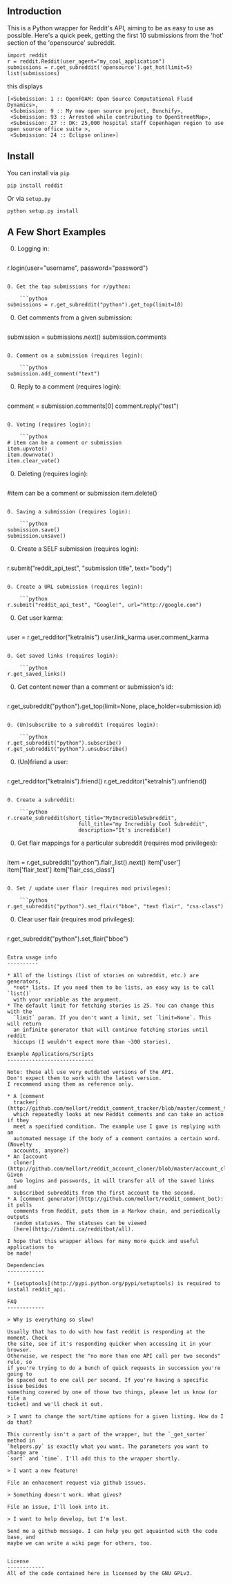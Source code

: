 Introduction
------------

This is a Python wrapper for Reddit's API, aiming to be as easy to use as
possible. Here's a quick peek, getting the first 10 submissions from the 'hot'
section of the 'opensource' subreddit.

    import reddit
    r = reddit.Reddit(user_agent="my_cool_application")
    submissions = r.get_subreddit('opensource').get_hot(limit=5)
    list(submissions)

this displays

    [<Submission: 1 :: OpenFOAM: Open Source Computational Fluid Dynamics>,
     <Submission: 9 :: My new open source project, Bunchify>,
     <Submission: 93 :: Arrested while contributing to OpenStreetMap>,
     <Submission: 27 :: DK: 25,000 hospital staff Copenhagen region to use open source office suite >,
     <Submission: 24 :: Eclipse online>]


Install
-------
You can install via `pip` 

    pip install reddit

Or via `setup.py`

    python setup.py install


A Few Short Examples
--------------------

0. Logging in:

    ```python
r.login(user="username", password="password")
```

0. Get the top submissions for r/python:

    ```python
submissions = r.get_subreddit("python").get_top(limit=10)
```

0. Get comments from a given submission:

    ```python
submission = submissions.next()
submission.comments
```

0. Comment on a submission (requires login):

    ```python
submission.add_comment("text")
```

0. Reply to a comment (requires login):

    ```python
comment = submission.comments[0]
comment.reply("test")
```

0. Voting (requires login):

    ```python
# item can be a comment or submission
item.upvote()
item.downvote()
item.clear_vote()
```

0. Deleting (requires login):

    ```python
#item can be a comment or submission
item.delete()
```

0. Saving a submission (requires login):

    ```python
submission.save()
submission.unsave()
```

0. Create a SELF submission (requires login):

    ```python
r.submit("reddit_api_test", "submission title", text="body")
```

0. Create a URL submission (requires login):

    ```python
r.submit("reddit_api_test", "Google!", url="http://google.com")
```

0. Get user karma:

    ```python
user = r.get_redditor("ketralnis")
user.link_karma
user.comment_karma
```

0. Get saved links (requires login):

    ```python
r.get_saved_links()
```

0. Get content newer than a comment or submission's id:

    ```python
r.get_subreddit("python").get_top(limit=None, place_holder=submission.id)
```

0. (Un)subscribe to a subreddit (requires login):

    ```python
r.get_subreddit("python").subscribe()
r.get_subreddit("python").unsubscribe()
```

0. (Un)friend a user:

    ```python
r.get_redditor("ketralnis").friend()
r.get_redditor("ketralnis").unfriend()
```

0. Create a subreddit:

    ```python
r.create_subreddit(short_title="MyIncredibleSubreddit",
                       full_title="my Incredibly Cool Subreddit",
                       description="It's incredible!)
```

0. Get flair mappings for a particular subreddit (requires mod privileges):

    ```python
item = r.get_subreddit("python").flair_list().next()
item['user']
item['flair_text']
item['flair_css_class']
```

0. Set / update user flair (requires mod privileges):

    ```python
r.get_subreddit("python").set_flair("bboe", "text flair", "css-class")
```

0. Clear user flair (requires mod privileges):

    ```python
r.get_subreddit("python").set_flair("bboe")
```

Extra usage info
----------

* All of the listings (list of stories on subreddit, etc.) are generators,
  *not* lists. If you need them to be lists, an easy way is to call `list()`
  with your variable as the argument.
* The default limit for fetching stories is 25. You can change this with the
  `limit` param. If you don't want a limit, set `limit=None`. This will return
  an infinite generator that will continue fetching stories until reddit
  hiccups (I wouldn't expect more than ~300 stories).

Example Applications/Scripts
----------------------------

Note: these all use very outdated versions of the API. 
Don't expect them to work with the latest version.
I recommend using them as reference only.

* A [comment
  tracker](http://github.com/mellort/reddit_comment_tracker/blob/master/comment_tracker.py),
  which repeatedly looks at new Reddit comments and can take an action if they
  meet a specified condition. The example use I gave is replying with an
  automated message if the body of a comment contains a certain word. (Novelty
  accounts, anyone?)
* An [account
  cloner](http://github.com/mellort/reddit_account_cloner/blob/master/account_cloner.py). Given
  two logins and passwords, it will transfer all of the saved links and
  subscribed subreddits from the first account to the second.
* A [comment generator](http://github.com/mellort/reddit_comment_bot): it pulls
  comments from Reddit, puts them in a Markov chain, and periodically outputs
  random statuses. The statuses can be viewed
  [here](http://identi.ca/redditbot/all).

I hope that this wrapper allows for many more quick and useful applications to
be made!

Dependencies
------------

* [setuptools](http://pypi.python.org/pypi/setuptools) is required to install reddit_api.

FAQ
------------

> Why is everything so slow?

Usually that has to do with how fast reddit is responding at the moment. Check
the site, see if it's responding quicker when accessing it in your browser.
Otherwise, we respect the "no more than one API call per two seconds" rule, so
if you're trying to do a bunch of quick requests in succession you're going to
be spaced out to one call per second. If you're having a specific issue besides
something covered by one of those two things, please let us know (or file a
ticket) and we'll check it out.

> I want to change the sort/time options for a given listing. How do I do that?

This currently isn't a part of the wrapper, but the `_get_sorter` method in
`helpers.py` is exactly what you want. The parameters you want to change are
`sort` and `time`. I'll add this to the wrapper shortly.

> I want a new feature!

File an enhacement request via github issues.

> Something doesn't work. What gives?

File an issue, I'll look into it.

> I want to help develop, but I'm lost. 

Send me a github message. I can help you get aquainted with the code base, and
maybe we can write a wiki page for others, too.


License
------------
All of the code contained here is licensed by the GNU GPLv3.
